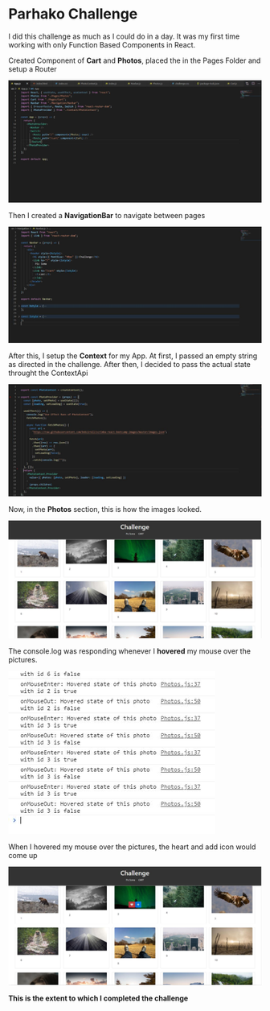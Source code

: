 <h1>Parhako Challenge</h1>

I did this challenge as much as I could do in a day. It was my first time working with only Function Based Components in React.


Created Component of <b>Cart</b> and <b>Photos</b>, placed the in the Pages Folder and setup a Router

<img src="Screenshots/Capture.JPG" />

Then I created a <b>NavigationBar</b> to navigate between pages

<img src="Screenshots/Capture1.JPG" />

After this, I setup the <b>Context</b> for my App. At first, I passed an empty string as directed in the challenge. After then, I decided to pass the actual state throught the ContextApi

<img src="Screenshots/Capture2.JPG" />

Now, in the <b>Photos</b> section, this is how the images looked.

<img src="Screenshots/Capture3.JPG" />

The console.log was responding whenever I <b>hovered</b> my mouse  over the pictures.

<img src="Screenshots/consoleLog.JPG" />

When I hovered my mouse over the pictures, the heart and add icon would come up

<img src="Screenshots/Capture4.JPG" />


<b>This is the extent to which I completed the challenge</b>

